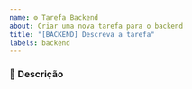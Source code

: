 ```yaml
---
name: ⚙️ Tarefa Backend
about: Criar uma nova tarefa para o backend
title: "[BACKEND] Descreva a tarefa"
labels: backend
---
```


### 🎯 Descrição
